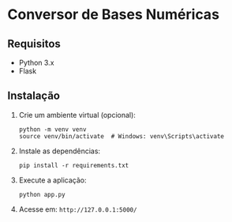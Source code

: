 # Conversor de Bases Numéricas

## Requisitos

- Python 3.x
- Flask

## Instalação

1. Crie um ambiente virtual (opcional):
   ```
   python -m venv venv
   source venv/bin/activate  # Windows: venv\Scripts\activate
   ```

2. Instale as dependências:
   ```
   pip install -r requirements.txt
   ```

3. Execute a aplicação:
   ```
   python app.py
   ```

4. Acesse em: `http://127.0.0.1:5000/`